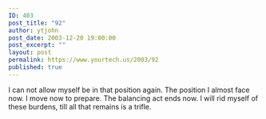 ```yaml
---
ID: 403
post_title: "92"
author: ytjohn
post_date: 2003-12-20 19:00:00
post_excerpt: ""
layout: post
permalink: https://www.yourtech.us/2003/92
published: true
---
```

I can not allow myself be in that position again.  The position I almost face now.  I move now to prepare.  The balancing act ends now.  I will rid myself of these burdens, till all that remains is a trifle.